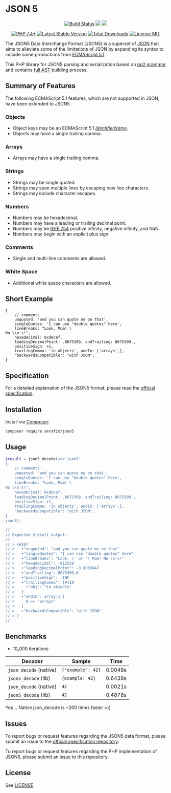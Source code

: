 # JSON 5

<p align="center">
    <a href="https://travis-ci.org/SerafimArts/json5"><img src="https://travis-ci.org/SerafimArts/json5.svg?branch=master" alt="Build Status"></a>
    <a href="https://codeclimate.com/github/SerafimArts/json5/maintainability"><img src="https://api.codeclimate.com/v1/badges/a542a7b3dbb64920069d/maintainability" /></a>
    <a href="https://codeclimate.com/github/SerafimArts/json5/test_coverage"><img src="https://api.codeclimate.com/v1/badges/a542a7b3dbb64920069d/test_coverage" /></a>
</p>

<p align="center">
    <a href="https://packagist.org/packages/serafim/json5"><img src="https://img.shields.io/badge/PHP-7.4+-4f5b93.svg" alt="PHP 7.4+"></a>
    <a href="https://packagist.org/packages/serafim/json5"><img src="https://poser.pugx.org/serafim/json5/version#" alt="Latest Stable Version"></a>
    <a href="https://packagist.org/packages/serafim/json5"><img src="https://poser.pugx.org/serafim/json5/downloads#" alt="Total Downloads"></a>
    <a href="https://raw.githubusercontent.com/SerafimArts/json5/master/LICENSE.md"><img src="https://poser.pugx.org/serafim/json5/license#" alt="License MIT"></a>
</p>

The JSON5 Data Interchange Format (JSON5) is a superset of [JSON] that aims to
alleviate some of the limitations of JSON by expanding its syntax to include
some productions from [ECMAScript 5.1].

This PHP library for JSON5 parsing and serialization based on 
[pp2 grammar](https://github.com/SerafimArts/json5/blob/master/resources/grammar.pp2) 
and contains [full AST](https://github.com/SerafimArts/json5/tree/master/src/Ast) building process.

[JSON]: https://tools.ietf.org/html/rfc7159
[ECMAScript 5.1]: https://www.ecma-international.org/ecma-262/5.1/

## Summary of Features

The following ECMAScript 5.1 features, which are not supported in JSON, have
been extended to JSON5.

### Objects

- Object keys may be an ECMAScript 5.1 _[IdentifierName]_.
- Objects may have a single trailing comma.

### Arrays

- Arrays may have a single trailing comma.

### Strings

- Strings may be single quoted.
- Strings may span multiple lines by escaping new line characters.
- Strings may include character escapes.

### Numbers

- Numbers may be hexadecimal.
- Numbers may have a leading or trailing decimal point.
- Numbers may be [IEEE 754] positive infinity, negative infinity, and NaN.
- Numbers may begin with an explicit plus sign.

### Comments

- Single and multi-line comments are allowed.

### White Space

- Additional white space characters are allowed.

[IdentifierName]: https://www.ecma-international.org/ecma-262/5.1/#sec-7.6
[IEEE 754]: http://ieeexplore.ieee.org/servlet/opac?punumber=4610933

## Short Example

```json5
{
    // comments
    unquoted: 'and you can quote me on that',
    singleQuotes: 'I can use "double quotes" here',
    lineBreaks: "Look, Mom! \
No \\n's!",
    hexadecimal: 0xdecaf,
    leadingDecimalPoint: .8675309, andTrailing: 8675309.,
    positiveSign: +1,
    trailingComma: 'in objects', andIn: ['arrays',],
    "backwardsCompatible": "with JSON",
}
```

## Specification

For a detailed explanation of the JSON5 format, please read the [official
specification](https://json5.github.io/json5-spec/).

## Installation

Install via [Composer](https://getcomposer.org/):

```sh
composer require serafim/json5
```

## Usage

```php
$result = json5_decode(<<<'json5'
{
    // comments
    unquoted: 'and you can quote me on that',
    singleQuotes: 'I can use "double quotes" here',
    lineBreaks: "Look, Mom! \
No \\n's!",
    hexadecimal: 0xdecaf,
    leadingDecimalPoint: .8675309, andTrailing: 8675309.,
    positiveSign: +1,
    trailingComma: 'in objects', andIn: ['arrays',],
    "backwardsCompatible": "with JSON",
}
json5);

//
// Expected $result output:
//
// > {#107
// >   +"unquoted": "and you can quote me on that"
// >   +"singleQuotes": "I can use "double quotes" here"
// >   +"lineBreaks": "Look, \' or '\ Mom! No \n's!"
// >   +"hexadecimal": -912559
// >   +"leadingDecimalPoint": -0.0003847
// >   +"andTrailing": 8675309.0
// >   +"positiveSign": -INF
// >   +"trailingComma": {#118
// >     +"obj": "in objects"
// >   }
// >   +"andIn": array:1 [
// >     0 => "arrays"
// >   ]
// >   +"backwardsCompatible": "with JSON"
// > }
//
```

## Benchmarks

- 10_000 iterations

| Decoder                  | Sample              | Time    |
|--------------------------|---------------------|---------|
| `json_decode` (native)   | `{"example": 42}`   | 0.0049s |
| `json5_decode` (lib)     | `{example: 42}`     | 0.6438s |
| `json_decode` (native)   | `42`                | 0.0021s |
| `json5_decode` (lib)     | `42`                | 0.4878s |

Yep... Native json_decode is ~200 times faster =))

## Issues

To report bugs or request features regarding the JSON5 data format, please
submit an issue to the [official specification
repository](https://github.com/json5/json5-spec).

To report bugs or request features regarding the PHP implementation of
JSON5, please submit an issue to this repository.

## License

See [LICENSE](https://github.com/SerafimArts/json5/master/LICENSE.md)
